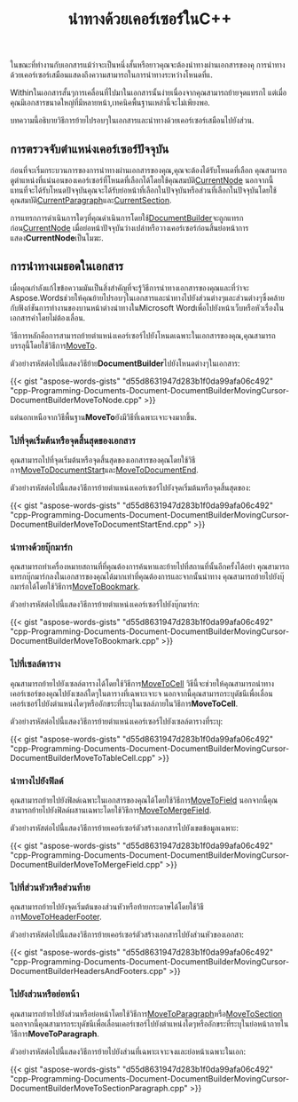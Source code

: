 ﻿---
title: นำทางด้วยเคอร์เซอร์ในC++
second_title: Aspose.WordsสำหรับC++
articleTitle: นำทางด้วยเคอร์เซอร์
linktitle: นำทางด้วยเคอร์เซอร์
description: "นำทางระหว่างโหนดต่างๆในเอกสารเช่นย่อหน้าบุ๊กมาร์กหรืออักขระเฉพาะโดยใช้C++."
type: docs
weight: 10
url: /th/cpp/navigation-with-cursor/
---

ในขณะที่ทำงานกับเอกสารแม้ว่าจะเป็นหนึ่งสั้นหรือยาวคุณจะต้องนำทางผ่านเอกสารของคุ การนำทางด้วยเคอร์เซอร์เสมือนแสดงถึงความสามารถในการนำทางระหว่างโหนดที่แ.

Withinในเอกสารสั้นๆการเคลื่อนที่ไปมาในเอกสารนั้นง่ายเนื่องจากคุณสามารถย้ายจุดแทรกไ แต่เมื่อคุณมีเอกสารขนาดใหญ่ที่มีหลายหน้า,เทคนิคพื้นฐานเหล่านี้จะไม่เพียงพอ.

บทความนี้อธิบายวิธีการย้ายไปรอบๆในเอกสารและนำทางด้วยเคอร์เซอร์เสมือนไปยังส่วน.

## การตรวจจับตำแหน่งเคอร์เซอร์ปัจจุบัน

ก่อนที่จะเริ่มกระบวนการของการนำทางผ่านเอกสารของคุณ,คุณจะต้องได้รับโหนดที่เลือก คุณสามารถดูตำแหน่งที่แน่นอนของเคอร์เซอร์ที่โหนดที่เลือกได้โดยใช้คุณสมบัติ[CurrentNode](https://reference.aspose.com/words/cpp/aspose.words/documentbuilder/get_currentnode/) นอกจากนี้แทนที่จะได้รับโหนดปัจจุบันคุณจะได้รับย่อหน้าที่เลือกในปัจจุบันหรือส่วนที่เลือกในปัจจุบันโดยใช้คุณสมบัติ[CurrentParagraph](https://reference.aspose.com/words/cpp/aspose.words/documentbuilder/get_currentparagraph/)และ[CurrentSection](https://reference.aspose.com/words/cpp/aspose.words/documentbuilder/get_currentsection/).

การแทรกการดำเนินการใดๆที่คุณดำเนินการโดยใช้[DocumentBuilder](https://reference.aspose.com/words/cpp/aspose.words/documentbuilder/)จะถูกแทรกก่อน[CurrentNode](https://reference.aspose.com/words/cpp/aspose.words/documentbuilder/get_currentnode/) เมื่อย่อหน้าปัจจุบันว่างเปล่าหรือวางเคอร์เซอร์ก่อนสิ้นย่อหน้าการแสดง**CurrentNode**เป็นโมฆะ.

## การนำทางเมธอดในเอกสาร

เมื่อคุณกำลังแก้ไขข้อความมันเป็นสิ่งสำคัญที่จะรู้วิธีการนำทางเอกสารของคุณและที่ว่าจะ Aspose.Wordsช่วยให้คุณย้ายไปรอบๆในเอกสารและนำทางไปยังส่วนต่างๆและส่วนต่างๆซึ่งคล้ายกับฟังก์ชันการทำงานของบานหน้าต่างนำทางในMicrosoft Wordเพื่อไปยังหน้าเว็บหรือหัวเรื่องในเอกสารคำโดยไม่ต้องเลื่อน.

วิธีการหลักคือการสามารถย้ายตำแหน่งเคอร์เซอร์ไปยังโหนดเฉพาะในเอกสารของคุณ,คุณสามารถบรรลุนี้โดยใช้วิธีการ[MoveTo](https://reference.aspose.com/words/cpp/aspose.words/documentbuilder/moveto/).

ตัวอย่างรหัสต่อไปนี้แสดงวิธีย้าย**DocumentBuilder**ไปยังโหนดต่างๆในเอกสาร:

{{< gist "aspose-words-gists" "d55d8631947d283b1f0da99afa06c492" "cpp-Programming-Documents-Document-DocumentBuilderMovingCursor-DocumentBuilderMoveToNode.cpp" >}}

แต่นอกเหนือจากวิธีพื้นฐาน**MoveTo**ยังมีวิธีที่เฉพาะเจาะจงมากขึ้น.

### ไปที่จุดเริ่มต้นหรือจุดสิ้นสุดของเอกสาร

คุณสามารถไปที่จุดเริ่มต้นหรือจุดสิ้นสุดของเอกสารของคุณโดยใช้วิธีการ[MoveToDocumentStart](https://reference.aspose.com/words/cpp/aspose.words/documentbuilder/movetodocumentstart/)และ[MoveToDocumentEnd](https://reference.aspose.com/words/cpp/aspose.words/documentbuilder/movetodocumentend/).

ตัวอย่างรหัสต่อไปนี้แสดงวิธีการย้ายตำแหน่งเคอร์เซอร์ไปยังจุดเริ่มต้นหรือจุดสิ้นสุดของ:

{{< gist "aspose-words-gists" "d55d8631947d283b1f0da99afa06c492" "cpp-Programming-Documents-Document-DocumentBuilderMovingCursor-DocumentBuilderMoveToDocumentStartEnd.cpp" >}}

### นำทางด้วยบุ๊กมาร์ก

คุณสามารถทำเครื่องหมายสถานที่ที่คุณต้องการค้นหาและย้ายไปที่สถานที่นั้นอีกครั้งได้อย่า คุณสามารถแทรกบุ๊กมาร์กลงในเอกสารของคุณได้มากเท่าที่คุณต้องการและจากนั้นนำทาง คุณสามารถย้ายไปยังบุ๊กมาร์กได้โดยใช้วิธีการ[MoveToBookmark](https://reference.aspose.com/words/cpp/aspose.words/documentbuilder/movetobookmark/).

ตัวอย่างรหัสต่อไปนี้แสดงวิธีการย้ายตำแหน่งเคอร์เซอร์ไปยังบุ๊กมาร์ก:

{{< gist "aspose-words-gists" "d55d8631947d283b1f0da99afa06c492" "cpp-Programming-Documents-Document-DocumentBuilderMovingCursor-DocumentBuilderMoveToBookmark.cpp" >}}

### ไปที่เซลล์ตาราง

คุณสามารถย้ายไปยังเซลล์ตารางได้โดยใช้วิธีการ[MoveToCell](https://reference.aspose.com/words/cpp/aspose.words/documentbuilder/movetocell/) วิธีนี้จะช่วยให้คุณสามารถนำทางเคอร์เซอร์ของคุณไปยังเซลล์ใดๆในตารางที่เฉพาะเจาะจ นอกจากนี้คุณสามารถระบุดัชนีเพื่อเลื่อนเคอร์เซอร์ไปยังตำแหน่งใดๆหรืออักขระที่ระบุในเซลล์ภายในวิธีการ**MoveToCell**.

ตัวอย่างรหัสต่อไปนี้แสดงวิธีการย้ายตำแหน่งเคอร์เซอร์ไปยังเซลล์ตารางที่ระบุ:

{{< gist "aspose-words-gists" "d55d8631947d283b1f0da99afa06c492" "cpp-Programming-Documents-Document-DocumentBuilderMovingCursor-DocumentBuilderMoveToTableCell.cpp" >}}

### นำทางไปยังฟิลด์

คุณสามารถย้ายไปยังฟิลด์เฉพาะในเอกสารของคุณได้โดยใช้วิธีการ[MoveToField](https://reference.aspose.com/words/cpp/aspose.words/documentbuilder/movetofield/) นอกจากนี้คุณสามารถย้ายไปยังฟิลด์ผสานเฉพาะโดยใช้วิธีการ[MoveToMergeField](https://reference.aspose.com/words/cpp/aspose.words/documentbuilder/movetomergefield/).

ตัวอย่างรหัสต่อไปนี้แสดงวิธีการย้ายเคอร์เซอร์ตัวสร้างเอกสารไปยังเขตข้อมูลเฉพาะ:

{{< gist "aspose-words-gists" "d55d8631947d283b1f0da99afa06c492" "cpp-Programming-Documents-Document-DocumentBuilderMovingCursor-DocumentBuilderMoveToMergeField.cpp" >}}

### ไปที่ส่วนหัวหรือส่วนท้าย

คุณสามารถย้ายไปยังจุดเริ่มต้นของส่วนหัวหรือท้ายกระดาษได้โดยใช้วิธีการ[MoveToHeaderFooter](https://reference.aspose.com/words/cpp/aspose.words/documentbuilder/movetoheaderfooter/).

ตัวอย่างรหัสต่อไปนี้แสดงวิธีการย้ายเคอร์เซอร์ตัวสร้างเอกสารไปยังส่วนหัวของเอกสา:

{{< gist "aspose-words-gists" "d55d8631947d283b1f0da99afa06c492" "cpp-Programming-Documents-Document-DocumentBuilderMovingCursor-DocumentBuilderHeadersAndFooters.cpp" >}}

### ไปยังส่วนหรือย่อหน้า

คุณสามารถย้ายไปยังส่วนหรือย่อหน้าโดยใช้วิธีการ[MoveToParagraph](https://reference.aspose.com/words/cpp/aspose.words/documentbuilder/movetoparagraph/)หรือ[MoveToSection](https://reference.aspose.com/words/cpp/aspose.words/documentbuilder/movetosection/) นอกจากนี้คุณสามารถระบุดัชนีเพื่อเลื่อนเคอร์เซอร์ไปยังตำแหน่งใดๆหรืออักขระที่ระบุในย่อหน้าภายในวิธีการ**MoveToParagraph**.

ตัวอย่างรหัสต่อไปนี้แสดงวิธีการย้ายไปยังส่วนที่เฉพาะเจาะจงและย่อหน้าเฉพาะในเอก:

{{< gist "aspose-words-gists" "d55d8631947d283b1f0da99afa06c492" "cpp-Programming-Documents-Document-DocumentBuilderMovingCursor-DocumentBuilderMoveToSectionParagraph.cpp" >}}
